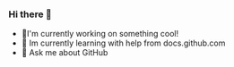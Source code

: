  ### Hi there 👋
 

- 🔭I'm currently working on something cool!
- 🌱 Im currently learning with help from docs.github.com
- 💬 Ask me about GitHub
